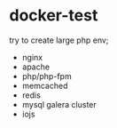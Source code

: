 # docker-test

try to create large php env; 

- nginx
- apache
- php/php-fpm 
- memcached
- redis
- mysql galera cluster
- iojs

